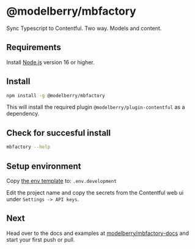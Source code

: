 # @modelberry/mbfactory

Sync Typescript to Contentful. Two way. Models and content.

## Requirements

Install [Node.js](https://nodejs.org) version 16 or higher.

## Install

```bash
npm install -g @modelberry/mbfactory
```

This will install the required plugin `@modelberry/plugin-contentful` as a dependency.

## Check for succesful install

```bash
mbfactory --help
```

## Setup environment

Copy [the env template](https://github.com/modelberry/factory/blob/main/packages/mbfactory/template.env.development) to: `.env.development`

Edit the project name and copy the secrets from the Contentful web ui under `Settings -> API keys`.

## Next

Head over to the docs and examples at [modelberry/mbfactory-docs](https://github.com/modelberry/mbfactory-docs/blob/main/README.md) and start your first push or pull.
